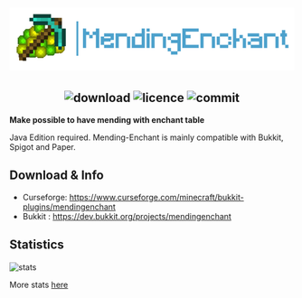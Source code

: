 <h1  align="center">
    <img src="mending-enchant-logo.png" alt="MendingEnchant" width="800" /><br>
</h1>

<h2  align="center">
    <img src="http://cf.way2muchnoise.eu/full_322356_downloads.svg" alt="download"/> 
    <img src="https://img.shields.io/github/license/apavarino/mendingenchant" alt="licence"/>
    <img src="https://img.shields.io/github/last-commit/apavarino/mendingenchant" alt="commit"/>
</h2>


**Make possible to have mending with enchant table**

Java Edition required. Mending-Enchant is mainly compatible with Bukkit, Spigot and Paper.

## Download & Info

* Curseforge: https://www.curseforge.com/minecraft/bukkit-plugins/mendingenchant
* Bukkit : https://dev.bukkit.org/projects/mendingenchant

## Statistics
<img align="center" src="https://bstats.org/signatures/bukkit/MendingEnchant.svg" alt="stats"/> 

More stats [here](https://bstats.org/plugin/bukkit/MendingEnchant/16292)
